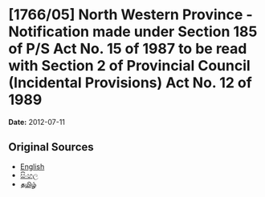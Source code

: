# [1766/05] North Western Province - Notification made under Section 185 of P/S Act No. 15 of 1987 to be read with Section 2 of Provincial Council (Incidental Provisions) Act No. 12 of 1989

**Date:** 2012-07-11

## Original Sources

- [English](https://documents.gov.lk/view/extra-gazettes/2012/7/1766-05_E.pdf)
- [සිංහල](https://documents.gov.lk/view/extra-gazettes/2012/7/1766-05_S.pdf)
- [தமிழ்](https://documents.gov.lk/view/extra-gazettes/2012/7/1766-05_T.pdf)
